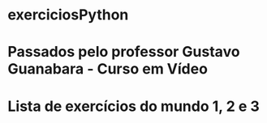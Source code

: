 # exerciciosPython
# Passados pelo professor Gustavo Guanabara - Curso em Vídeo
# Lista de exercícios do mundo 1, 2 e 3
